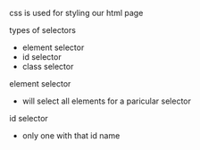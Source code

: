 css is used for styling our html page

types of selectors 
- element selector
- id selector 
- class selector 




element selector
- will select all elements for a paricular selector

id selector 
- only one with that id name

